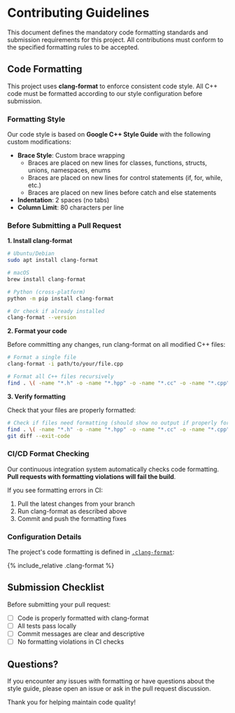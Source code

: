 # Contributing Guidelines

This document defines the mandatory code formatting standards and submission requirements for this project. All contributions must conform to the specified formatting rules to be accepted.

## Code Formatting

This project uses **clang-format** to enforce consistent code style. All C++ code must be formatted according to our style configuration before submission.

### Formatting Style

Our code style is based on **Google C++ Style Guide** with the following custom modifications:

- **Brace Style**: Custom brace wrapping
  - Braces are placed on new lines for classes, functions, structs, unions, namespaces, enums
  - Braces are placed on new lines for control statements (if, for, while, etc.)
  - Braces are placed on new lines before catch and else statements
- **Indentation**: 2 spaces (no tabs)
- **Column Limit**: 80 characters per line

### Before Submitting a Pull Request

**1. Install clang-format**

```bash
# Ubuntu/Debian
sudo apt install clang-format

# macOS
brew install clang-format

# Python (cross-platform)
python -m pip install clang-format

# Or check if already installed
clang-format --version
```

**2. Format your code**

Before committing any changes, run clang-format on all modified C++ files:

```bash
# Format a single file
clang-format -i path/to/your/file.cpp

# Format all C++ files recursively
find . \( -name "*.h" -o -name "*.hpp" -o -name "*.cc" -o -name "*.cpp" -o -name "*.cxx" \) -exec clang-format -i {} \;
```

**3. Verify formatting**

Check that your files are properly formatted:

```bash
# Check if files need formatting (should show no output if properly formatted)
find . \( -name "*.h" -o -name "*.hpp" -o -name "*.cc" -o -name "*.cpp" -o -name "*.cxx" \) -exec clang-format -i {} \;
git diff --exit-code
```

### CI/CD Format Checking

Our continuous integration system automatically checks code formatting. **Pull requests with formatting violations will fail the build**. 

If you see formatting errors in CI:

1. Pull the latest changes from your branch
2. Run clang-format as described above
3. Commit and push the formatting fixes





### Configuration Details

The project's code formatting is defined in [`.clang-format`](.clang-format):

{% include_relative .clang-format %}

## Submission Checklist

Before submitting your pull request:

- [ ] Code is properly formatted with clang-format
- [ ] All tests pass locally
- [ ] Commit messages are clear and descriptive
- [ ] No formatting violations in CI checks

## Questions?

If you encounter any issues with formatting or have questions about the style guide, please open an issue or ask in the pull request discussion.

Thank you for helping maintain code quality!

